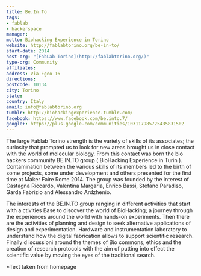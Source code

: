 ```yaml
---
title: Be.In.To
tags:
- fablab
- hackerspace
manager:
motto: Biohacking Experience in Torino
website: http://fablabtorino.org/be-in-to/
start-date: 2014
host-org: "[FabLab Torino](http://fablabtorino.org/)"
type-org: Community
affiliates:
address: Via Egeo 16
directions:
postcode: 10134
city: Torino
state:
country: Italy
email: info@fablabtorino.org
tumblr: http://biohackingexperience.tumblr.com/
facebook: https://www.facebook.com/be.into.7/
google+: https://plus.google.com/communities/103117985725435831502
---
```


The large Fablab Torino strength is the variety of skills of its associates; the curiosity that prompted us to look for new areas brought us in close contact with the world of molecular biology. From this contact was born the bio hackers community BE.IN.TO group ( BioHacking Experience in Turin ). Contamination between the various skills of its members led to the birth of some projects, some under development and others presented for the first time at Maker Faire Rome 2014. The group was founded by the interest of Castagna Riccardo, Valentina Margaria, Enrico Bassi, Stefano Paradiso, Garda Fabrizio and Alessandro Ardzhenio.

The interests of the BE.IN.TO group ranging in different activities that start with a ctivities Base to discover the world of BioHacking; a journey through the experiences around the world with hands-on experiments. Then there are the  activities of planning and design to seek alternative applications of design and experimentation. Hardware and instrumentation laboratory to understand how the digital fabrication allows to support scientific research. Finally  d iscussioni around the themes of Bio commons, ethics and the creation of research protocols with the aim of putting into effect the scientific value by moving the eyes of the traditional search.


\*Text taken from homepage
